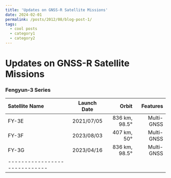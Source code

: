 ```yaml
---
title: 'Updates on GNSS-R Satellite Missions'
date: 2024-02-01
permalink: /posts/2012/08/blog-post-1/
tags:
  - cool posts
  - category1
  - category2
---
```



Updates on GNSS-R Satellite Missions
======

### Fengyun-3 Series 

| Satellite Name | Launch Date | Orbit | Features |
|:--------|:-------:|--------:|--------:|
| FY-3E   | 2021/07/05   | 836 km, 98.5°  | Multi-GNSS |
| FY-3F   | 2023/08/03   | 407 km, 50°    | Multi-GNSS |
| FY-3G   | 2023/04/16   | 836 km, 98.5°  | Multi-GNSS |
|-----------------------------|